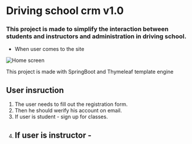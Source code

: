 # Driving school crm v1.0
### This project is made to simplify the interaction between students and instructors and administration in driving school.

- When user comes to the site

![Home screen](https://user-images.githubusercontent.com/50050960/127661417-7631beca-ff97-4701-b13d-6f8c5a7dacd4.png)

This project is made with SpringBoot and Thymeleaf template engine

## User insruction

1. The user needs to fill out the registration form.
2. Then he should werify his account on email.
3. If user is student - sign up for classes.
4. If user is instructor -
    - 

